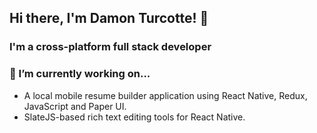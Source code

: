 ## Hi there, I'm Damon Turcotte! 👋

### I'm a cross-platform full stack developer

### 🔭 I’m currently working on...
- A local mobile resume builder application using React Native, Redux, JavaScript and Paper UI.
- SlateJS-based rich text editing tools for React Native.
